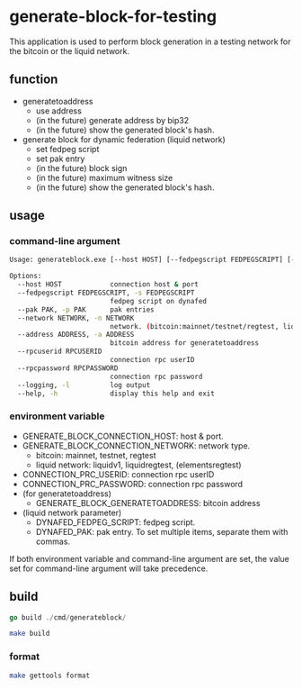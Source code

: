 # generate-block-for-testing

This application is used to perform block generation in a testing network for the bitcoin or the liquid network.

## function

- generatetoaddress
  - use address
  - (in the future) generate address by bip32
  - (in the future) show the generated block's hash.
- generate block for dynamic federation (liquid network)
  - set fedpeg script
  - set pak entry
  - (in the future) block sign
  - (in the future) maximum witness size
  - (in the future) show the generated block's hash.

## usage

### command-line argument

```sh
Usage: generateblock.exe [--host HOST] [--fedpegscript FEDPEGSCRIPT] [--pak PAK] [--network NETWORK] [--address ADDRESS] [--rpcuserid RPCUSERID] [--rpcpassword RPCPASSWORD] [--logging]

Options:
  --host HOST            connection host & port
  --fedpegscript FEDPEGSCRIPT, -s FEDPEGSCRIPT
                         fedpeg script on dynafed
  --pak PAK, -p PAK      pak entries
  --network NETWORK, -n NETWORK
                         network. (bitcoin:mainnet/testnet/regtest, liquid:liquidv1/liquidregtest/elementsregtest)
  --address ADDRESS, -a ADDRESS
                         bitcoin address for generatetoaddress
  --rpcuserid RPCUSERID
                         connection rpc userID
  --rpcpassword RPCPASSWORD
                         connection rpc password
  --logging, -l          log output
  --help, -h             display this help and exit
```

### environment variable

- GENERATE_BLOCK_CONNECTION_HOST: host & port.
- GENERATE_BLOCK_CONNECTION_NETWORK: network type.
  - bitcoin: mainnet, testnet, regtest
  - liquid network: liquidv1, liquidregtest, (elementsregtest)
- CONNECTION_PRC_USERID: connection rpc userID
- CONNECTION_PRC_PASSWORD: connection rpc password
- (for generatetoaddress)
  - GENERATE_BLOCK_GENERATETOADDRESS: bitcoin address
- (liquid network parameter)
  - DYNAFED_FEDPEG_SCRIPT: fedpeg script.
  - DYNAFED_PAK: pak entry. To set multiple items, separate them with commas.

If both environment variable and command-line argument are set, the value set for command-line argument will take precedence.

## build

```go
go build ./cmd/generateblock/
```

```sh
make build
```

### format

```sh
make gettools format
```
